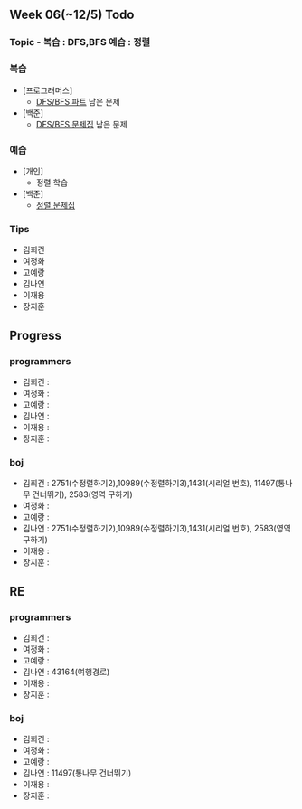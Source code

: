 
## Week 06(~12/5) Todo
### Topic - 복습 : DFS,BFS 예습 : 정렬

### 복습

- [프로그래머스]
	- [DFS/BFS 파트](https://programmers.co.kr/learn/courses/30/parts/12421) 남은 문제
- [백준]
	- [DFS/BFS 문제집](https://www.acmicpc.net/workbook/view/5934) 남은 문제


### 예습

- [개인]
	- 정렬 학습
- [백준]
	- [정렬 문제집](https://www.acmicpc.net/workbook/view/6001)



### Tips

- 김희건
- 여정화
- 고예랑
- 김나연
- 이재용
- 장지훈


## Progress

### programmers
- 김희건 : 
- 여정화 :
- 고예랑 : 
- 김나연 :
- 이재용 :
- 장지훈 :

### boj
- 김희건 : 2751(수정렬하기2),10989(수정렬하기3),1431(시리얼 번호), 11497(통나무 건너뛰기), 2583(영역 구하기)
- 여정화 : 
- 고예랑 :
- 김나연 : 2751(수정렬하기2),10989(수정렬하기3),1431(시리얼 번호), 2583(영역 구하기)
- 이재용 :
- 장지훈 :


## RE

### programmers
- 김희건 : 
- 여정화 :
- 고예랑 :
- 김나연 : 43164(여행경로)
- 이재용 :
- 장지훈 : 

### boj
- 김희건 :
- 여정화 : 
- 고예랑 :
- 김나연 : 11497(통나무 건너뛰기)
- 이재용 :
- 장지훈 :








